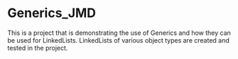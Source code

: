 # Generics_JMD

This is a project that is demonstrating the use of Generics and how they can be used for LinkedLists. LinkedLists of various object types are created and tested in the project.
